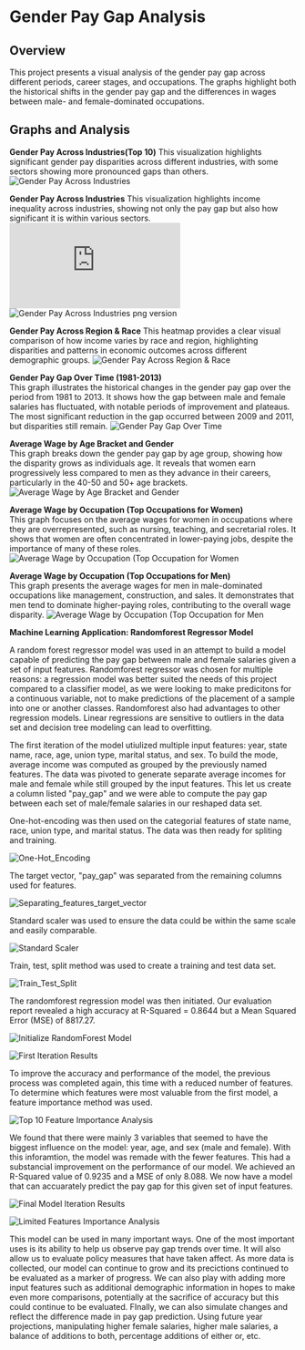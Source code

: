 # Gender Pay Gap Analysis

## Overview
This project presents a visual analysis of the gender pay gap across different periods, career stages, and occupations. The graphs highlight both the historical shifts in the gender pay gap and the differences in wages between male- and female-dominated occupations.

## Graphs and Analysis

**Gender Pay Across Industries(Top 10)**
This visualization highlights significant gender pay disparities across different industries, with some sectors showing more pronounced gaps than others. ![Gender Pay Across Industries](https://github.com/JMiceli7/gender-gap-analysis/blob/main/Project%204%20Graphics/male_to_female_salary_ratio.png)

**Gender Pay Across Industries**
This visualization highlights income inequality across industries, showing not only the pay gap but also how significant it is within various sectors.
![Gender Pay Across Industries interactive plot version](https://github.com/JMiceli7/gender-gap-analysis/blob/main/Project%204%20Graphics/interactive_plot.html) 
![Gender Pay Across Industries png version](https://github.com/JMiceli7/gender-gap-analysis/blob/main/Project%204%20Graphics/Gender%20Pay%20by%20Industry%20dot%20plot.png)

**Gender Pay Across Region & Race** 
This heatmap provides a clear visual comparison of how income varies by race and region, highlighting disparities and patterns in economic outcomes across different demographic groups. ![Gender Pay Across Region & Race](https://github.com/JMiceli7/gender-gap-analysis/blob/main/Project%204%20Graphics/mean_income_by_region_and_race.png)


 **Gender Pay Gap Over Time (1981-2013)**  
   This graph illustrates the historical changes in the gender pay gap over the period from 1981 to 2013. It shows how the gap between male and female salaries has fluctuated, with notable periods of improvement and plateaus. The most significant reduction in the gap occurred between 2009 and 2011, but disparities still remain.
![Gender Pay Gap Over Time](https://github.com/JMiceli7/gender-gap-analysis/blob/main/Project%204%20Graphics/pay_gap_over_time.png)

 **Average Wage by Age Bracket and Gender**  
   This graph breaks down the gender pay gap by age group, showing how the disparity grows as individuals age. It reveals that women earn progressively less compared to men as they advance in their careers, particularly in the 40-50 and 50+ age brackets.
   ![Average Wage by Age Bracket and Gender](https://github.com/JMiceli7/gender-gap-analysis/blob/main/Project%204%20Graphics/bar_gap_ages.png)

 **Average Wage by Occupation (Top Occupations for Women)**  
   This graph focuses on the average wages for women in occupations where they are overrepresented, such as nursing, teaching, and secretarial roles. It shows that women are often concentrated in lower-paying jobs, despite the importance of many of these roles.
   ![Average Wage by Occupation (Top Occupation for Women](https://github.com/JMiceli7/gender-gap-analysis/blob/main/Project%204%20Graphics/women_occ.png)

 **Average Wage by Occupation (Top Occupations for Men)**  
   This graph presents the average wages for men in male-dominated occupations like management, construction, and sales. It demonstrates that men tend to dominate higher-paying roles, contributing to the overall wage disparity.
   ![Average Wage by Occupation (Top Occupation for Men](https://github.com/JMiceli7/gender-gap-analysis/blob/main/Project%204%20Graphics/men_occ.png)

**Machine Learning Application: Randomforest Regressor Model**

   A random forest regressor model was used in an attempt to build a model capable of predicting the pay gap between male and female salaries given a set of input features. Randomforest regressor was chosen for multiple reasons: a regression model was better suited the needs of this project compared to a classifier model, as we were looking to make predicitons for a continuous variable, not to make predictions of the placement of a sample into one or another classes. Randomforest also had advantages to other regression models. Linear regressions are sensitive to outliers in the data set and decision tree modeling can lead to overfitting. 
   
   The first iteration of the model utiulized multiple input features: year, state name, race, age, union type, marital status, and sex. To build the mode, average income was computed as grouped by the previously named features. The data was pivoted to generate separate average incomes for male and female while still grouped by the input features. This let us create a column listed "pay_gap" and we were able to compute the pay gap between each set of male/female salaries in our reshaped data set. 
   
   One-hot-encoding was then used on the categorial features of state name, race, union type, and marital status. The data was then ready for spliting and training. 
   
![One-Hot_Encoding](https://github.com/JMiceli7/gender-gap-analysis/blob/main/Project%204%20Graphics/one_hot_encoding.png)

   The target vector, "pay_gap" was separated from the remaining columns used for features.    

![Separating_features_target_vector](https://github.com/JMiceli7/gender-gap-analysis/blob/main/Project%204%20Graphics/separated_features_target_vector.png)

   Standard scaler was used to ensure the data could be within the same scale and easily comparable. 
   
![Standard Scaler](https://github.com/JMiceli7/gender-gap-analysis/blob/main/Project%204%20Graphics/standard_scaler.png)
   
   Train, test, split method was used to create a training and test data set. 

![Train_Test_Split](https://github.com/JMiceli7/gender-gap-analysis/blob/main/Project%204%20Graphics/train_test_split.png)
   
   The randomforest regression model was then initiated. Our evaluation report revealed a high accuracy at R-Squared = 0.8644 but a Mean Squared Error (MSE) of 8817.27.

![Initialize RandomForest Model](https://github.com/JMiceli7/gender-gap-analysis/blob/main/Project%204%20Graphics/randomforest_regressor_model_initialization.png)

![First Iteration Results](https://github.com/JMiceli7/gender-gap-analysis/blob/main/Project%204%20Graphics/first_iteration_model_results.png)

   To improve the accuracy and performance of the model, the previous process was completed again, this time with a reduced number of features. To determine which features were most valuable from the first model, a feature importance method was used.
   
![Top 10 Feature Importance Analysis](https://github.com/JMiceli7/gender-gap-analysis/blob/main/Project%204%20Graphics/Regression%20Model%20top%2010%20features.png)
   
   We found that there were mainly 3 variables that seemed to have the biggest influence on the model: year, age, and sex (male and female). With this inforamtion, the model was remade with the fewer features. This had a substancial improvement on the performance of our model. We achieved an R-Squared value of 0.9235 and a MSE of only 8.088. We now have a model that can accuarately predict the pay gap for this given set of input features.

![Final Model Iteration Results](https://github.com/JMiceli7/gender-gap-analysis/blob/main/Project%204%20Graphics/improved_model_results.png)

![Limited Features Importance Analysis](https://github.com/JMiceli7/gender-gap-analysis/blob/main/Project%204%20Graphics/Regression%20Model%20limited%20features.png)

   This model can be used in many important ways. One of the most important uses is its ability to help us observe pay gap trends over time. It will also allow us to evaluate policy measures that have taken affect. As more data is collected, our model can continue to grow and its precictions continued to be evaluated as a marker of progress. We can also play with adding more input features such as additional demographic information in hopes to make even more comparisons, potentially at the sacrifice of accuracy but this could continue to be evaluated. FInally, we can also simulate changes and reflect the difference made in pay gap prediction. Using future year projections, manipulating higher female salaries, higher male salaries, a balance of additions to both, percentage additions of either or, etc. 
